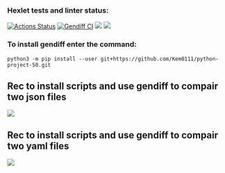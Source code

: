### Hexlet tests and linter status:
[![Actions Status](https://github.com/Kem0111/python-project-50/workflows/hexlet-check/badge.svg)](https://github.com/Kem0111/python-project-50/actions) [![Gendiff CI](https://github.com/Kem0111/python-project-50/actions/workflows/gendiff.yml/badge.svg)](https://github.com/Kem0111/python-project-50/actions/workflows/gendiff.yml)  <a href="https://codeclimate.com/github/Kem0111/python-project-50/maintainability"><img src="https://api.codeclimate.com/v1/badges/35639aa2d858c45a7a31/maintainability" /></a>
<a href="https://codeclimate.com/github/Kem0111/python-project-50/test_coverage"><img src="https://api.codeclimate.com/v1/badges/35639aa2d858c45a7a31/test_coverage" /></a>

### **To install gendiff enter the command:**

```python3 -m pip install --user git+https://github.com/Kem0111/python-project-50.git```


## Rec to install scripts and use gendiff to compair two json files

<a href="https://asciinema.org/a/8JEmvwA03nzbRWhPFYbSesGdH" target="_blank"><img src="https://asciinema.org/a/8JEmvwA03nzbRWhPFYbSesGdH.svg" /></a>


## Rec to install scripts and use gendiff to compair two yaml files

<a href="https://asciinema.org/a/wtF8rkchyjt2c8nNbpLCV0YtZ" target="_blank"><img src="https://asciinema.org/a/wtF8rkchyjt2c8nNbpLCV0YtZ.svg" /></a>